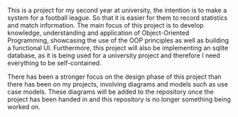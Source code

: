 This is a project for my second year at university, the intention is to make a system for a football league.
So that it is easier for them to record statistics and match information. The main focus of this project is
to develop knowledge, understanding and application of Object-Oriented Programming, showcasing the use of the
OOP principles as well as building a functional UI. Furthermore, this project will also be implementing an sqlite 
database, as it is being used for a university project and therefore I need everything to be self-contained.

There has been a stronger focus on the design phase of this project than there has been on my projects, involving diagrams and models such as use case models. These diagrams will be added to the repository once the project has been handed in and this repository is no longer something being worked on. 